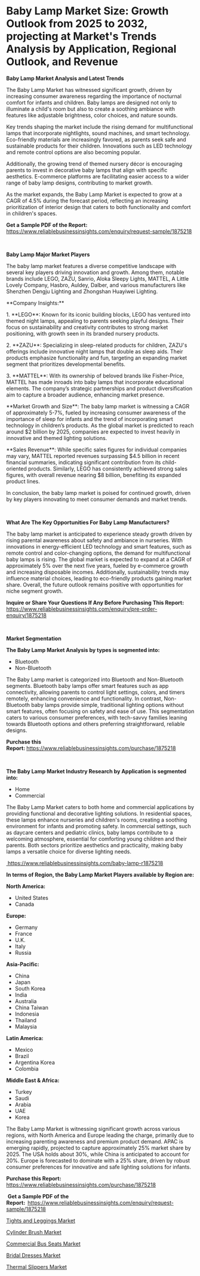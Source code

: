 <p><h1>Baby Lamp Market Size: Growth Outlook from 2025 to 2032, projecting at Market's Trends Analysis by Application, Regional Outlook, and Revenue</h1></p><p><strong>Baby Lamp Market Analysis and Latest Trends</strong></p>
<p><p>The Baby Lamp Market has witnessed significant growth, driven by increasing consumer awareness regarding the importance of nocturnal comfort for infants and children. Baby lamps are designed not only to illuminate a child's room but also to create a soothing ambiance with features like adjustable brightness, color choices, and nature sounds. </p><p>Key trends shaping the market include the rising demand for multifunctional lamps that incorporate nightlights, sound machines, and smart technology. Eco-friendly materials are increasingly favored, as parents seek safe and sustainable products for their children. Innovations such as LED technology and remote control options are also becoming popular. </p><p>Additionally, the growing trend of themed nursery décor is encouraging parents to invest in decorative baby lamps that align with specific aesthetics. E-commerce platforms are facilitating easier access to a wider range of baby lamp designs, contributing to market growth. </p><p>As the market expands, the Baby Lamp Market is expected to grow at a CAGR of 4.5% during the forecast period, reflecting an increasing prioritization of interior design that caters to both functionality and comfort in children's spaces.</p></p>
<p><strong>Get a Sample PDF of the Report:&nbsp;</strong> <a href="https://www.reliablebusinessinsights.com/enquiry/request-sample/1875218?utm_campaign=62&utm_medium=2&utm_source=Github&utm_content=ia&utm_term=05032025&utm_id=baby-lamp">https://www.reliablebusinessinsights.com/enquiry/request-sample/1875218</a></p>
<p>&nbsp;</p>
<p><strong>Baby Lamp Major Market Players</strong></p>
<p><p>The baby lamp market features a diverse competitive landscape with several key players driving innovation and growth. Among them, notable brands include LEGO, ZAZU, Sanrio, Aloka Sleepy Lights, MATTEL, A Little Lovely Company, Hasbro, Auldey, Dalber, and various manufacturers like Shenzhen Dengju Lighting and Zhongshan Huayiwei Lighting.</p><p>**Company Insights:**</p><p>1. **LEGO**: Known for its iconic building blocks, LEGO has ventured into themed night lamps, appealing to parents seeking playful designs. Their focus on sustainability and creativity contributes to strong market positioning, with growth seen in its branded nursery products.</p><p>2. **ZAZU**: Specializing in sleep-related products for children, ZAZU's offerings include innovative night lamps that double as sleep aids. Their products emphasize functionality and fun, targeting an expanding market segment that prioritizes developmental benefits. </p><p>3. **MATTEL**: With its ownership of beloved brands like Fisher-Price, MATTEL has made inroads into baby lamps that incorporate educational elements. The company’s strategic partnerships and product diversification aim to capture a broader audience, enhancing market presence.</p><p>**Market Growth and Size**: The baby lamp market is witnessing a CAGR of approximately 5-7%, fueled by increasing consumer awareness of the importance of sleep for infants and the trend of incorporating smart technology in children’s products. As the global market is predicted to reach around $2 billion by 2025, companies are expected to invest heavily in innovative and themed lighting solutions.</p><p>**Sales Revenue**: While specific sales figures for individual companies may vary, MATTEL reported revenues surpassing $4.5 billion in recent financial summaries, indicating significant contribution from its child-oriented products. Similarly, LEGO has consistently achieved strong sales figures, with overall revenue nearing $8 billion, benefiting its expanded product lines. </p><p>In conclusion, the baby lamp market is poised for continued growth, driven by key players innovating to meet consumer demands and market trends.</p></p>
<p>&nbsp;</p>
<p><strong>What Are The Key Opportunities For Baby Lamp Manufacturers?</strong></p>
<p><p>The baby lamp market is anticipated to experience steady growth driven by rising parental awareness about safety and ambiance in nurseries. With innovations in energy-efficient LED technology and smart features, such as remote control and color-changing options, the demand for multifunctional baby lamps is rising. The global market is expected to expand at a CAGR of approximately 5% over the next five years, fueled by e-commerce growth and increasing disposable incomes. Additionally, sustainability trends may influence material choices, leading to eco-friendly products gaining market share. Overall, the future outlook remains positive with opportunities for niche segment growth.</p></p>
<p><strong>Inquire or Share Your Questions If Any Before Purchasing This Report:</strong> <a href="https://www.reliablebusinessinsights.com/enquiry/pre-order-enquiry/1875218?utm_campaign=62&utm_medium=2&utm_source=Github&utm_content=ia&utm_term=05032025&utm_id=baby-lamp">https://www.reliablebusinessinsights.com/enquiry/pre-order-enquiry/1875218</a></p>
<p>&nbsp;</p>
<p><strong>Market Segmentation</strong></p>
<p><strong>The Baby Lamp Market Analysis by types is segmented into:</strong></p>
<p><ul><li>Bluetooth</li><li>Non-Bluetooth</li></ul></p>
<p><p>The Baby Lamp market is categorized into Bluetooth and Non-Bluetooth segments. Bluetooth baby lamps offer smart features such as app connectivity, allowing parents to control light settings, colors, and timers remotely, enhancing convenience and functionality. In contrast, Non-Bluetooth baby lamps provide simple, traditional lighting options without smart features, often focusing on safety and ease of use. This segmentation caters to various consumer preferences, with tech-savvy families leaning towards Bluetooth options and others preferring straightforward, reliable designs.</p></p>
<p><strong>Purchase this Report:&nbsp;</strong><a href="https://www.reliablebusinessinsights.com/purchase/1875218?utm_campaign=62&utm_medium=2&utm_source=Github&utm_content=ia&utm_term=05032025&utm_id=baby-lamp">https://www.reliablebusinessinsights.com/purchase/1875218</a></p>
<p>&nbsp;</p>
<p><strong>The Baby Lamp Market Industry Research by Application is segmented into:</strong></p>
<p><ul><li>Home</li><li>Commercial</li></ul></p>
<p><p>The Baby Lamp Market caters to both home and commercial applications by providing functional and decorative lighting solutions. In residential spaces, these lamps enhance nurseries and children's rooms, creating a soothing environment for infants and promoting safety. In commercial settings, such as daycare centers and pediatric clinics, baby lamps contribute to a welcoming atmosphere, essential for comforting young children and their parents. Both sectors prioritize aesthetics and practicality, making baby lamps a versatile choice for diverse lighting needs.</p></p>
<p><a href="https://www.reliablebusinessinsights.com/baby-lamp-r1875218?utm_campaign=62&utm_medium=2&utm_source=Github&utm_content=ia&utm_term=05032025&utm_id=baby-lamp">&nbsp;https://www.reliablebusinessinsights.com/baby-lamp-r1875218</a></p>
<p><strong>In terms of Region, the Baby Lamp Market Players available by Region are:</strong></p>
<p>
    <p> <strong> North America: </strong>
        <ul>
            <li>United States</li>
            <li>Canada</li>
        </ul>
        </p> 
    <p> <strong> Europe: </strong>
        <ul>
            <li>Germany</li>
            <li>France</li>
            <li>U.K.</li>
            <li>Italy</li>
            <li>Russia</li>
        </ul>
        </p> 
    <p> <strong> Asia-Pacific: </strong>
        <ul>
            <li>China</li>
            <li>Japan</li>
            <li>South Korea</li>
            <li>India</li>
            <li>Australia</li>
            <li>China Taiwan</li>
            <li>Indonesia</li>
            <li>Thailand</li>
            <li>Malaysia</li>
        </ul>
        </p> 
    <p> <strong> Latin America: </strong>
        <ul>
            <li>Mexico</li>
            <li>Brazil</li>
            <li>Argentina Korea</li>
            <li>Colombia</li>
        </ul>
        </p> 
    <p> <strong> Middle East & Africa: </strong>
        <ul>
            <li>Turkey</li>
            <li>Saudi</li>
            <li>Arabia</li>
            <li>UAE</li>
            <li>Korea</li>
        </ul>
    </p>
    </p>
<p><p>The Baby Lamp Market is witnessing significant growth across various regions, with North America and Europe leading the charge, primarily due to increasing parenting awareness and premium product demand. APAC is emerging rapidly, projected to capture approximately 25% market share by 2025. The USA holds about 30%, while China is anticipated to account for 20%. Europe is forecasted to dominate with a 25% share, driven by robust consumer preferences for innovative and safe lighting solutions for infants.</p></p>
<p><strong>Purchase this Report: </strong><a href="https://www.reliablebusinessinsights.com/purchase/1875218?utm_campaign=62&utm_medium=2&utm_source=Github&utm_content=ia&utm_term=05032025&utm_id=baby-lamp">https://www.reliablebusinessinsights.com/purchase/1875218</a></p>
<p>&nbsp;<strong>Get a Sample PDF of the Report:&nbsp;&nbsp;</strong><a href="https://www.reliablebusinessinsights.com/enquiry/request-sample/1875218?utm_campaign=62&utm_medium=2&utm_source=Github&utm_content=ia&utm_term=05032025&utm_id=baby-lamp">https://www.reliablebusinessinsights.com/enquiry/request-sample/1875218</a></p>
<p><strong></strong></p>
<p><p><a href="https://github.com/lemiranajd/Market-Research-Report-List-1/blob/main/tights-and-leggings-market.md?utm_campaign=62&utm_medium=2&utm_source=Github&utm_content=ia&utm_term=05032025&utm_id=baby-lamp">Tights and Leggings Market</a></p><p><a href="https://github.com/pichuaadh0/Market-Research-Report-List-1/blob/main/cylinder-brush-market.md?utm_campaign=62&utm_medium=2&utm_source=Github&utm_content=ia&utm_term=05032025&utm_id=baby-lamp">Cylinder Brush Market</a></p><p><a href="https://github.com/ogbadujonito22/Market-Research-Report-List-1/blob/main/commercial-bus-seats-market.md?utm_campaign=62&utm_medium=2&utm_source=Github&utm_content=ia&utm_term=05032025&utm_id=baby-lamp">Commercial Bus Seats Market</a></p><p><a href="https://github.com/ghimergela93/Market-Research-Report-List-1/blob/main/bridal-dresses-market.md?utm_campaign=62&utm_medium=2&utm_source=Github&utm_content=ia&utm_term=05032025&utm_id=baby-lamp">Bridal Dresses Market</a></p><p><a href="https://github.com/dovbusmrking/Market-Research-Report-List-1/blob/main/thermal-slippers-market.md?utm_campaign=62&utm_medium=2&utm_source=Github&utm_content=ia&utm_term=05032025&utm_id=baby-lamp">Thermal Slippers Market</a></p></p>